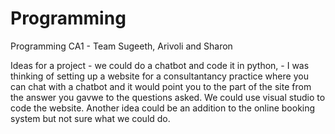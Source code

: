 # Programming
Programming CA1 - Team Sugeeth, Arivoli and Sharon 

Ideas for a project - we could do a chatbot and code it in python, - I was thinking of setting up a website for a consultantancy practice where you can chat with a chatbot and it would point you to the part of the site from the answer you gavwe to the questions asked. We could use visual studio to code the website. 
Another idea could be an addition to the online booking system but not sure what we could do.
